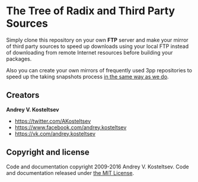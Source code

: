 

The Tree of Radix and Third Party Sources
=========================================

Simply clone this repository on your own **FTP** server and make your mirror
of third party sources to speed up downloads using your local FTP instead of
downloading from remote Internet resources before building your packages.

Also you can create your own mirrors of frequently used 3pp repositories
to speed up the taking snapshots process [in the same way as we do](http://git.radix.pro/).


Creators
--------

**Andrey V. Kosteltsev**

* <https://twitter.com/AKosteltsev>
* <https://www.facebook.com/andrey.kosteltsev>
* <https://vk.com/andrey.kosteltsev>


Copyright and license
---------------------

Code and documentation copyright 2009-2016 Andrey V. Kosteltsev.
Code and documentation released under [the MIT License](LICENSE).
